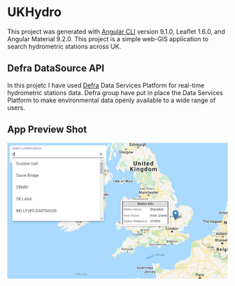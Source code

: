# UKHydro

This project was generated with [Angular CLI](https://github.com/angular/angular-cli) version 9.1.0, Leaflet 1.6.0, and Angular Material 9.2.0. This project is a simple web-GIS application to search hydrometric stations across UK.

## Defra DataSource API

In this projetc I have used [Defra](https://environment.data.gov.uk/) Data Services Platform for real-time hydrometric stations data. Defra group have put in place the Data Services Platform to make environmental data openly available to a wide range of users.

## App Preview Shot

![App Preview Shot](./src/assets/images/AppPreviewShot.JPG)
